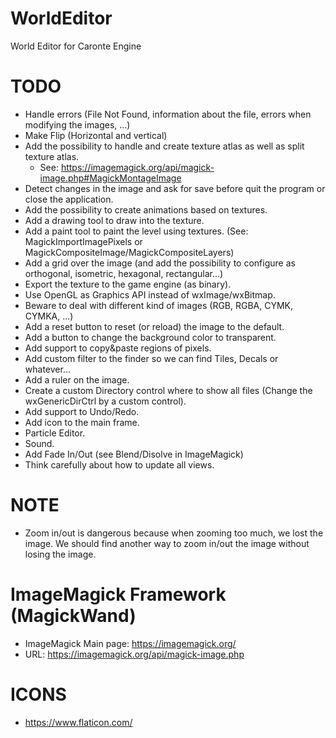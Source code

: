 # WorldEditor
World Editor for Caronte Engine

# TODO
- Handle errors (File Not Found, information about the file, errors when modifying the images, ...)
- Make Flip (Horizontal and vertical)
- Add the possibility to handle and create texture atlas as well as split texture atlas.
	- See: https://imagemagick.org/api/magick-image.php#MagickMontageImage
- Detect changes in the image and ask for save before quit the program or close the application.
- Add the possibility to create animations based on textures.
- Add a drawing tool to draw into the texture.
- Add a paint tool to paint the level using textures. (See: MagickImportImagePixels or MagickCompositeImage/MagickCompositeLayers)
- Add a grid over the image (and add the possibility to configure as orthogonal, isometric, hexagonal, rectangular...)
- Export the texture to the game engine (as binary).
- Use OpenGL as Graphics API instead of wxImage/wxBitmap.
- Beware to deal with different kind of images (RGB, RGBA, CYMK, CYMKA, ...)
- Add a reset button to reset (or reload) the image to the default.
- Add a button to change the background color to transparent.
- Add support to copy&paste regions of pixels.
- Add custom filter to the finder so we can find Tiles, Decals or whatever...
- Add a ruler on the image.
- Create a custom Directory control where to show all files (Change the wxGenericDirCtrl by a custom control).
- Add support to Undo/Redo.
- Add icon to the main frame.
- Particle Editor.
- Sound.
- Add Fade In/Out (see Blend/Disolve in ImageMagick)
- Think carefully about how to update all views.

# NOTE
- Zoom in/out is dangerous because when zooming too much, we lost the image. We should find another way to zoom in/out the image without losing the image.

# ImageMagick Framework (MagickWand)
- ImageMagick Main page: https://imagemagick.org/
- URL: https://imagemagick.org/api/magick-image.php

# ICONS
- https://www.flaticon.com/
